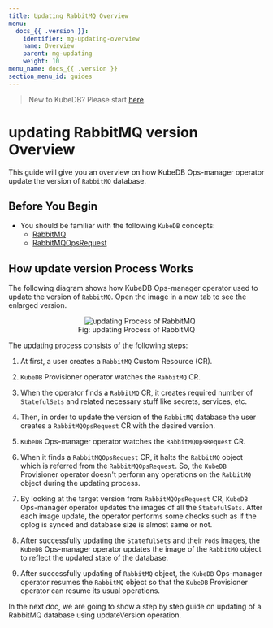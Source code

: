 ```yaml
---
title: Updating RabbitMQ Overview
menu:
  docs_{{ .version }}:
    identifier: mg-updating-overview
    name: Overview
    parent: mg-updating
    weight: 10
menu_name: docs_{{ .version }}
section_menu_id: guides
---
```


> New to KubeDB? Please start [here](/docs/README.md).

# updating RabbitMQ version Overview

This guide will give you an overview on how KubeDB Ops-manager operator update the version of `RabbitMQ` database.

## Before You Begin

- You should be familiar with the following `KubeDB` concepts:
  - [RabbitMQ](/docs/guides/RabbitMQ/concepts/RabbitMQ.md)
  - [RabbitMQOpsRequest](/docs/guides/RabbitMQ/concepts/opsrequest.md)

## How update version Process Works

The following diagram shows how KubeDB Ops-manager operator used to update the version of `RabbitMQ`. Open the image in a new tab to see the enlarged version.

<figure align="center">
  <img alt="updating Process of RabbitMQ" src="/docs/images/day-2-operation/RabbitMQ/mg-updating.svg">
<figcaption align="center">Fig: updating Process of RabbitMQ</figcaption>
</figure>

The updating process consists of the following steps:

1. At first, a user creates a `RabbitMQ` Custom Resource (CR).

2. `KubeDB` Provisioner  operator watches the `RabbitMQ` CR.

3. When the operator finds a `RabbitMQ` CR, it creates required number of `StatefulSets` and related necessary stuff like secrets, services, etc.

4. Then, in order to update the version of the `RabbitMQ` database the user creates a `RabbitMQOpsRequest` CR with the desired version.

5. `KubeDB` Ops-manager operator watches the `RabbitMQOpsRequest` CR.

6. When it finds a `RabbitMQOpsRequest` CR, it halts the `RabbitMQ` object which is referred from the `RabbitMQOpsRequest`. So, the `KubeDB` Provisioner  operator doesn't perform any operations on the `RabbitMQ` object during the updating process.  

7. By looking at the target version from `RabbitMQOpsRequest` CR, `KubeDB` Ops-manager operator updates the images of all the `StatefulSets`. After each image update, the operator performs some checks such as if the oplog is synced and database size is almost same or not.

8. After successfully updating the `StatefulSets` and their `Pods` images, the `KubeDB` Ops-manager operator updates the image of the `RabbitMQ` object to reflect the updated state of the database.

9. After successfully updating of `RabbitMQ` object, the `KubeDB` Ops-manager operator resumes the `RabbitMQ` object so that the `KubeDB` Provisioner  operator can resume its usual operations.

In the next doc, we are going to show a step by step guide on updating of a RabbitMQ database using updateVersion operation.